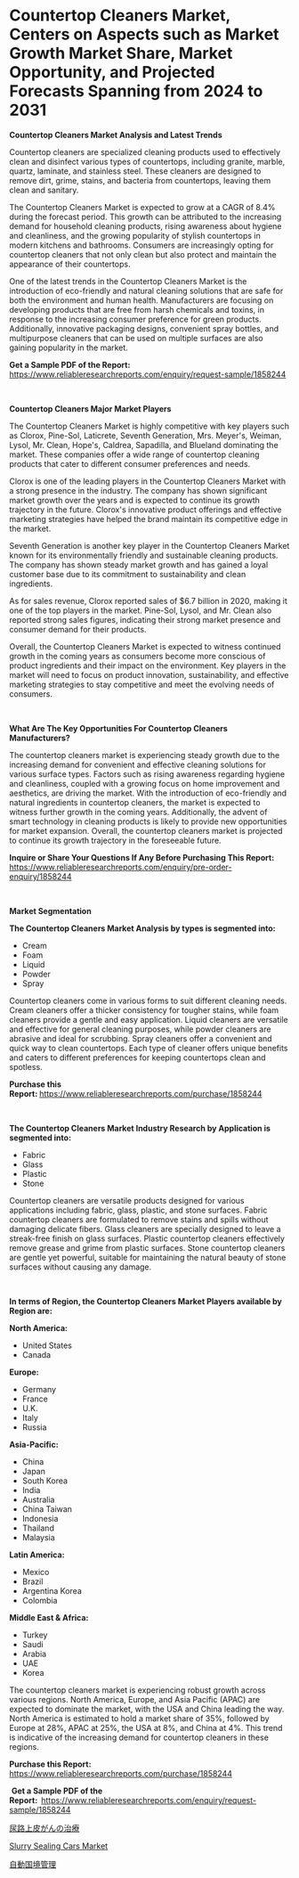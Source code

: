<p><h1>Countertop Cleaners Market, Centers on Aspects such as Market Growth Market Share, Market Opportunity, and Projected Forecasts Spanning from 2024 to 2031</h1></p><p><strong>Countertop Cleaners Market Analysis and Latest Trends</strong></p>
<p><p>Countertop cleaners are specialized cleaning products used to effectively clean and disinfect various types of countertops, including granite, marble, quartz, laminate, and stainless steel. These cleaners are designed to remove dirt, grime, stains, and bacteria from countertops, leaving them clean and sanitary.</p><p>The Countertop Cleaners Market is expected to grow at a CAGR of 8.4% during the forecast period. This growth can be attributed to the increasing demand for household cleaning products, rising awareness about hygiene and cleanliness, and the growing popularity of stylish countertops in modern kitchens and bathrooms. Consumers are increasingly opting for countertop cleaners that not only clean but also protect and maintain the appearance of their countertops.</p><p>One of the latest trends in the Countertop Cleaners Market is the introduction of eco-friendly and natural cleaning solutions that are safe for both the environment and human health. Manufacturers are focusing on developing products that are free from harsh chemicals and toxins, in response to the increasing consumer preference for green products. Additionally, innovative packaging designs, convenient spray bottles, and multipurpose cleaners that can be used on multiple surfaces are also gaining popularity in the market.</p></p>
<p><strong>Get a Sample PDF of the Report:&nbsp;</strong> <a href="https://www.reliableresearchreports.com/enquiry/request-sample/1858244">https://www.reliableresearchreports.com/enquiry/request-sample/1858244</a></p>
<p>&nbsp;</p>
<p><strong>Countertop Cleaners Major Market Players</strong></p>
<p><p>The Countertop Cleaners Market is highly competitive with key players such as Clorox, Pine-Sol, Laticrete, Seventh Generation, Mrs. Meyer's, Weiman, Lysol, Mr. Clean, Hope's, Caldrea, Sapadilla, and Blueland dominating the market. These companies offer a wide range of countertop cleaning products that cater to different consumer preferences and needs.</p><p>Clorox is one of the leading players in the Countertop Cleaners Market with a strong presence in the industry. The company has shown significant market growth over the years and is expected to continue its growth trajectory in the future. Clorox's innovative product offerings and effective marketing strategies have helped the brand maintain its competitive edge in the market.</p><p>Seventh Generation is another key player in the Countertop Cleaners Market known for its environmentally friendly and sustainable cleaning products. The company has shown steady market growth and has gained a loyal customer base due to its commitment to sustainability and clean ingredients.</p><p>As for sales revenue, Clorox reported sales of $6.7 billion in 2020, making it one of the top players in the market. Pine-Sol, Lysol, and Mr. Clean also reported strong sales figures, indicating their strong market presence and consumer demand for their products.</p><p>Overall, the Countertop Cleaners Market is expected to witness continued growth in the coming years as consumers become more conscious of product ingredients and their impact on the environment. Key players in the market will need to focus on product innovation, sustainability, and effective marketing strategies to stay competitive and meet the evolving needs of consumers.</p></p>
<p>&nbsp;</p>
<p><strong>What Are The Key Opportunities For Countertop Cleaners Manufacturers?</strong></p>
<p><p>The countertop cleaners market is experiencing steady growth due to the increasing demand for convenient and effective cleaning solutions for various surface types. Factors such as rising awareness regarding hygiene and cleanliness, coupled with a growing focus on home improvement and aesthetics, are driving the market. With the introduction of eco-friendly and natural ingredients in countertop cleaners, the market is expected to witness further growth in the coming years. Additionally, the advent of smart technology in cleaning products is likely to provide new opportunities for market expansion. Overall, the countertop cleaners market is projected to continue its growth trajectory in the foreseeable future.</p></p>
<p><strong>Inquire or Share Your Questions If Any Before Purchasing This Report:</strong> <a href="https://www.reliableresearchreports.com/enquiry/pre-order-enquiry/1858244">https://www.reliableresearchreports.com/enquiry/pre-order-enquiry/1858244</a></p>
<p>&nbsp;</p>
<p><strong>Market Segmentation</strong></p>
<p><strong>The Countertop Cleaners Market Analysis by types is segmented into:</strong></p>
<p><ul><li>Cream</li><li>Foam</li><li>Liquid</li><li>Powder</li><li>Spray</li></ul></p>
<p><p>Countertop cleaners come in various forms to suit different cleaning needs. Cream cleaners offer a thicker consistency for tougher stains, while foam cleaners provide a gentle and easy application. Liquid cleaners are versatile and effective for general cleaning purposes, while powder cleaners are abrasive and ideal for scrubbing. Spray cleaners offer a convenient and quick way to clean countertops. Each type of cleaner offers unique benefits and caters to different preferences for keeping countertops clean and spotless.</p></p>
<p><strong>Purchase this Report:&nbsp;</strong><a href="https://www.reliableresearchreports.com/purchase/1858244">https://www.reliableresearchreports.com/purchase/1858244</a></p>
<p>&nbsp;</p>
<p><strong>The Countertop Cleaners Market Industry Research by Application is segmented into:</strong></p>
<p><ul><li>Fabric</li><li>Glass</li><li>Plastic</li><li>Stone</li></ul></p>
<p><p>Countertop cleaners are versatile products designed for various applications including fabric, glass, plastic, and stone surfaces. Fabric countertop cleaners are formulated to remove stains and spills without damaging delicate fibers. Glass cleaners are specially designed to leave a streak-free finish on glass surfaces. Plastic countertop cleaners effectively remove grease and grime from plastic surfaces. Stone countertop cleaners are gentle yet powerful, suitable for maintaining the natural beauty of stone surfaces without causing any damage.</p></p>
<p>&nbsp;</p>
<p><strong>In terms of Region, the Countertop Cleaners Market Players available by Region are:</strong></p>
<p>
    <p> <strong> North America: </strong>
        <ul>
            <li>United States</li>
            <li>Canada</li>
        </ul>
        </p> 
    <p> <strong> Europe: </strong>
        <ul>
            <li>Germany</li>
            <li>France</li>
            <li>U.K.</li>
            <li>Italy</li>
            <li>Russia</li>
        </ul>
        </p> 
    <p> <strong> Asia-Pacific: </strong>
        <ul>
            <li>China</li>
            <li>Japan</li>
            <li>South Korea</li>
            <li>India</li>
            <li>Australia</li>
            <li>China Taiwan</li>
            <li>Indonesia</li>
            <li>Thailand</li>
            <li>Malaysia</li>
        </ul>
        </p> 
    <p> <strong> Latin America: </strong>
        <ul>
            <li>Mexico</li>
            <li>Brazil</li>
            <li>Argentina Korea</li>
            <li>Colombia</li>
        </ul>
        </p> 
    <p> <strong> Middle East & Africa: </strong>
        <ul>
            <li>Turkey</li>
            <li>Saudi</li>
            <li>Arabia</li>
            <li>UAE</li>
            <li>Korea</li>
        </ul>
    </p>
    </p>
<p><p>The countertop cleaners market is experiencing robust growth across various regions. North America, Europe, and Asia Pacific (APAC) are expected to dominate the market, with the USA and China leading the way. North America is estimated to hold a market share of 35%, followed by Europe at 28%, APAC at 25%, the USA at 8%, and China at 4%. This trend is indicative of the increasing demand for countertop cleaners in these regions.</p></p>
<p><strong>Purchase this Report: </strong><a href="https://www.reliableresearchreports.com/purchase/1858244">https://www.reliableresearchreports.com/purchase/1858244</a></p>
<p>&nbsp;<strong>Get a Sample PDF of the Report:&nbsp;&nbsp;</strong><a href="https://www.reliableresearchreports.com/enquiry/request-sample/1858244">https://www.reliableresearchreports.com/enquiry/request-sample/1858244</a></p>
<p><strong></strong></p>
<p><p><a href="https://github.com/marbadji/Market-Research-Report-List-1/blob/main/57408266036.md">尿路上皮がんの治療</a></p><p><a href="https://copper-carbon-84f.notion.site/Slurry-Sealing-Cars-Market-Size-Focuses-on-Market-Dynamics-In-Depth-Analysis-and-Future-Projections-1fdf58763960419fa7e7c06b10edf94b">Slurry Sealing Cars Market</a></p><p><a href="https://github.com/KaydenJohns1964/Market-Research-Report-List-1/blob/main/58229376037.md">自動国境管理</a></p></p>